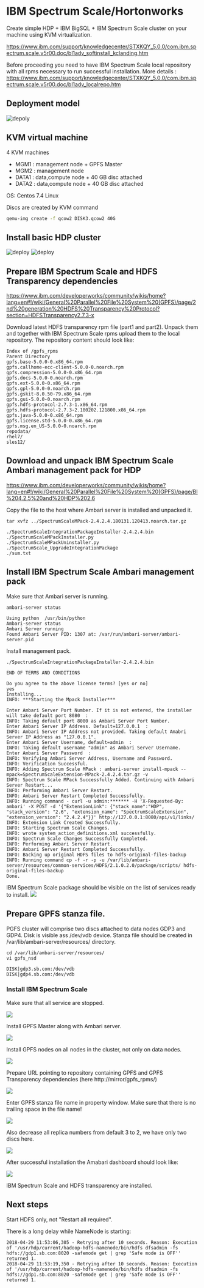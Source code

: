 # IBM Spectrum Scale/Hortonworks

Create simple HDP + IBM BigSQL + IBM Spectrum Scale cluster on your machine using KVM virtualization.

https://www.ibm.com/support/knowledgecenter/STXKQY_5.0.0/com.ibm.spectrum.scale.v5r00.doc/bl1adv_softinstall_kclanding.htm

Before proceeding you need to have IBM Spectrum Scale local repository with all rpms necessary to run successful installation. More details : https://www.ibm.com/support/knowledgecenter/STXKQY_5.0.0/com.ibm.spectrum.scale.v5r00.doc/bl1adv_localrepo.htm

## Deployment model
![depoly](images/deply.jpg)

## KVM virtual machine

4 KVM machines
* MGM1 : management node + GPFS Master
* MGM2 : management node
* DATA1 : data,compute node + 40 GB disc attached
* DATA2 : data,compute node + 40 GB disc attached

OS: Centos 7.4 Linux

Discs are created by KVM command
```bash
qemu-img create -f qcow2 DISK3.qcow2 40G
```

## Install basic HDP cluster
![deploy](images/Zrzut%20ekranu%20z%202018-04-11%2017-09-46.png)
![deploy](images/Zrzut%20ekranu%20z%202018-04-11%2017-10-23.png)
## Prepare IBM Spectrum Scale and HDFS Transparency dependencies

https://www.ibm.com/developerworks/community/wikis/home?lang=en#!/wiki/General%20Parallel%20File%20System%20(GPFS)/page/2nd%20generation%20HDFS%20Transparency%20Protocol?section=HDFSTransparency2.7.3-x

Download latest HDFS transparency rpm file (part1 and part2). Unpack them and together with IBM Spectrum Scale rpms upload them to the local repository. The repository content should look like:
```
Index of /gpfs_rpms
Parent Directory
gpfs.base-5.0.0-0.x86_64.rpm
gpfs.callhome-ecc-client-5.0.0-0.noarch.rpm
gpfs.compression-5.0.0-0.x86_64.rpm
gpfs.docs-5.0.0-0.noarch.rpm
gpfs.ext-5.0.0-0.x86_64.rpm
gpfs.gpl-5.0.0-0.noarch.rpm
gpfs.gskit-8.0.50-79.x86_64.rpm
gpfs.gui-5.0.0-0.noarch.rpm
gpfs.hdfs-protocol-2.7.3-1.x86_64.rpm
gpfs.hdfs-protocol-2.7.3-2.180202.121800.x86_64.rpm
gpfs.java-5.0.0-0.x86_64.rpm
gpfs.license.std-5.0.0-0.x86_64.rpm
gpfs.msg.en_US-5.0.0-0.noarch.rpm
repodata/
rhel7/
sles12/
```
## Download and unpack IBM Spectrum Scale Ambari management pack for HDP

https://www.ibm.com/developerworks/community/wikis/home?lang=en#!/wiki/General%20Parallel%20File%20System%20(GPFS)/page/BI%204.2.5%20and%20HDP%202.6

Copy the file to the host where Ambari server is installed and unpacked it.
```
tar xvfz ../SpectrumScaleMPack-2.4.2.4.180131.120413.noarch.tar.gz 

./SpectrumScaleIntegrationPackageInstaller-2.4.2.4.bin
./SpectrumScaleMPackInstaller.py
./SpectrumScaleMPackUninstaller.py
./SpectrumScale_UpgradeIntegrationPackage
./sum.txt
```
## Install IBM Spectrum Scale Ambari management pack

Make sure that Ambari server is running.
```
ambari-server status

Using python  /usr/bin/python
Ambari-server status
Ambari Server running
Found Ambari Server PID: 1307 at: /var/run/ambari-server/ambari-server.pid
```
Install management pack.
```
./SpectrumScaleIntegrationPackageInstaller-2.4.2.4.bin 

END OF TERMS AND CONDITIONS

Do you agree to the above license terms? [yes or no] 
yes
Installing...
INFO: ***Starting the Mpack Installer***   

Enter Ambari Server Port Number. If it is not entered, the installer will take default port 8080  :   
INFO: Taking default port 8080 as Ambari Server Port Number.
Enter Ambari Server IP Address. Default=127.0.0.1  :   
INFO: Ambari Server IP Address not provided. Taking default Amabri Server IP Address as "127.0.0.1".
Enter Ambari Server Username, default=admin  :   
INFO: Taking default username "admin" as Ambari Server Username.
Enter Ambari Server Password  :   
INFO: Verifying Ambari Server Address, Username and Password.
INFO: Verification Successful.
INFO: Adding Spectrum Scale MPack : ambari-server install-mpack --mpack=SpectrumScaleExtension-MPack-2.4.2.4.tar.gz -v
INFO: Spectrum Scale MPack Successfully Added. Continuing with Ambari Server Restart...
INFO: Performing Ambari Server Restart.
INFO: Ambari Server Restart Completed Successfully.
INFO: Running command - curl -u admin:******* -H 'X-Requested-By: ambari' -X POST -d '{"ExtensionLink": {"stack_name":"HDP", "stack_version": "2.6", "extension_name": "SpectrumScaleExtension", "extension_version": "2.4.2.4"}}' http://127.0.0.1:8080/api/v1/links/
INFO: Extension Link Created Successfully.
INFO: Starting Spectrum Scale Changes.
INFO: wrote system_action_definitions.xml successfully.
INFO: Spectrum Scale Changes Successfully Completed.
INFO: Performing Ambari Server Restart.
INFO: Ambari Server Restart Completed Successfully.
INFO: Backing up original HDFS files to hdfs-original-files-backup
INFO: Running command cp -f -r -p -u /var/lib/ambari-server/resources/common-services/HDFS/2.1.0.2.0/package/scripts/ hdfs-original-files-backup
Done.
```
IBM Spectrum Scale package should be visible on the list of services ready to install.
![](images/Zrzut%20ekranu%20z%202018-04-29%2001-17-29.png)
## Prepare GPFS stanza file.
PGFS cluster will comprise two discs attached to data nodes GDP3 and GDP4. Disk is visible ass /dev/vdb device. Stanza file should be created in /var/lib/ambari-server/resources/ directory.
```
cd /var/lib/ambari-server/resources/
vi gpfs_nsd

DISK|gdp3.sb.com:/dev/vdb
DISK|gdp4.sb.com:/dev/vdb
```
### Install IBM Spectrum Scale
Make sure that all service are stopped.

![](images/Zrzut%20ekranu%20z%202018-04-29%2010-40-20.png)

Install GPFS Master along with Ambari server.

![](images/Zrzut%20ekranu%20z%202018-04-29%2010-43-10.png)

Install GPFS nodes on all nodes in the cluster, not only on data nodes.

![](images/Zrzut%20ekranu%20z%202018-04-29%2010-45-02.png)

Prepare URL pointing to repository containing GPFS and GPFS Transparency dependencies (here http://mirror/gpfs_rpms/)

![](images/Zrzut%20ekranu%20z%202018-04-29%2011-31-56.png)

Enter GPFS stanza file name in property window. Make sure that there is no trailing space in the file name!

![](images/Zrzut%20ekranu%20z%202018-04-29%2010-55-52.png)

Also decrease all replica numbers from default 3 to 2, we have only two discs here.

![](images/Zrzut%20ekranu%20z%202018-04-29%2010-58-35.png)

After successful installation the Amabari dashboard should look like:

![](images/Zrzut%20ekranu%20z%202018-04-29%2011-49-33.png)

IBM Spectrum Scale and HDFS transparency are installed.

## Next steps

Start HDFS only, not "Restart all required".

There is a long delay while NameNode is starting:
```
2018-04-29 11:53:06,305 - Retrying after 10 seconds. Reason: Execution of '/usr/hdp/current/hadoop-hdfs-namenode/bin/hdfs dfsadmin -fs hdfs://gdp1.sb.com:8020 -safemode get | grep 'Safe mode is OFF'' returned 1. 
2018-04-29 11:53:19,350 - Retrying after 10 seconds. Reason: Execution of '/usr/hdp/current/hadoop-hdfs-namenode/bin/hdfs dfsadmin -fs hdfs://gdp1.sb.com:8020 -safemode get | grep 'Safe mode is OFF'' returned 1.
```
